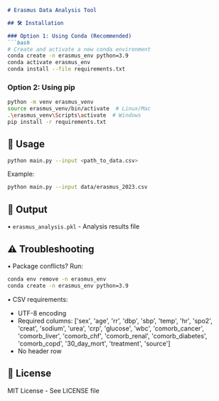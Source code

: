 ```markdown
# Erasmus Data Analysis Tool

## 🛠️ Installation

### Option 1: Using Conda (Recommended)
```bash
# Create and activate a new conda environment
conda create -n erasmus_env python=3.9
conda activate erasmus_env
conda install --file requirements.txt
```

### Option 2: Using pip
```bash
python -m venv erasmus_venv
source erasmus_venv/bin/activate  # Linux/Mac
.\erasmus_venv\Scripts\activate  # Windows
pip install -r requirements.txt
```

## 🚀 Usage
```bash
python main.py --input <path_to_data.csv>
```
Example:
```bash
python main.py --input data/erasmus_2023.csv
```

## 📁 Output
• `erasmus_analysis.pkl` - Analysis results file

## ⚠️ Troubleshooting
• Package conflicts? Run:
```bash
conda env remove -n erasmus_env
conda create -n erasmus_env python=3.9
```
• CSV requirements:
  - UTF-8 encoding
  - Required columns: ['sex', 'age', 'rr', 'dbp', 'sbp', 'temp', 'hr', 'spo2', 'creat', 'sodium', 'urea',
                        'crp', 'glucose', 'wbc', 'comorb_cancer', 'comorb_liver', 'comorb_chf', 'comorb_renal',
        'comorb_diabetes', 'comorb_copd', '30_day_mort', 'treatment', 'source']
  - No header row

## 📜 License
MIT License - See LICENSE file
```
